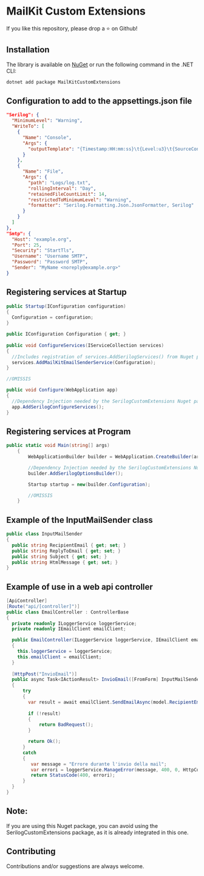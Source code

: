 # MailKit Custom Extensions

If you like this repository, please drop a :star: on Github!


## Installation

The library is available on [NuGet](https://www.nuget.org/packages/MailKitCustomExtensions) or run the following command in the .NET CLI:

```bash
dotnet add package MailKitCustomExtensions
```


## Configuration to add to the appsettings.json file

```json
"Serilog": {
  "MinimumLevel": "Warning",
  "WriteTo": [
    {
      "Name": "Console",
      "Args": {
        "outputTemplate": "{Timestamp:HH:mm:ss}\t{Level:u3}\t{SourceContext}\t{Message}{NewLine}{Exception}"
      }
    },
    {
      "Name": "File",
      "Args": {
        "path": "Logs/log.txt",
        "rollingInterval": "Day",
        "retainedFileCountLimit": 14,
        "restrictedToMinimumLevel": "Warning",
        "formatter": "Serilog.Formatting.Json.JsonFormatter, Serilog"
      }
    }
  ]
},
"Smtp": {
  "Host": "example.org",
  "Port": 25,
  "Security": "StartTls",
  "Username": "Username SMTP",
  "Password": "Password SMTP",
  "Sender": "MyName <noreply@example.org>"
}
```


## Registering services at Startup

```csharp
public Startup(IConfiguration configuration)
{
  Configuration = configuration;
}

public IConfiguration Configuration { get; }
	
public void ConfigureServices(IServiceCollection services)
{
  //Includes registration of services.AddSerilogServices() from Nuget package SerilogCustomExtensions
  services.AddMailKitEmailSenderService(Configuration);
}

//OMISSIS

public void Configure(WebApplication app)
{
  //Dependency Injection needed by the SerilogCustomExtensions Nuget package
  app.AddSerilogConfigureServices();
}
```


## Registering services at Program

```csharp
public static void Main(string[] args)
    {
        WebApplicationBuilder builder = WebApplication.CreateBuilder(args);

        //Dependency Injection needed by the SerilogCustomExtensions Nuget package
        builder.AddSerilogOptionsBuilder();

        Startup startup = new(builder.Configuration);

        //OMISSIS
    }
```


## Example of the InputMailSender class
```csharp
public class InputMailSender
{
  public string RecipientEmail { get; set; }
  public string ReplyToEmail { get; set; }
  public string Subject { get; set; }
  public string HtmlMessage { get; set; }
}
```


## Example of use in a web api controller
```csharp
[ApiController]
[Route("api/[controller]")]
public class EmailController : ControllerBase
{
  private readonly ILoggerService loggerService;
  private readonly IEmailClient emailClient;

  public EmailController(ILoggerService loggerService, IEmailClient emailClient)
  {
    this.loggerService = loggerService;
    this.emailClient = emailClient;
  }
  
  [HttpPost("InvioEmail")]
  public async Task<IActionResult> InvioEmail([FromForm] InputMailSender model)
  {
      try
      {
        var result = await emailClient.SendEmailAsync(model.RecipientEmail, model.ReplyToEmail, model.Subject, model.HtmlMessage);
        
        if (!result)
        {
            return BadRequest();
        }

        return Ok();
      }
      catch
      {
         var message = "Errore durante l'invio della mail";
         var errori = loggerService.ManageError(message, 400, 0, HttpContext);
         return StatusCode(400, errori);
      }
  }
}
```


## Note:

If you are using this Nuget package, you can avoid using the SerilogCustomExtensions package, as it is already integrated in this one.


## Contributing

Contributions and/or suggestions are always welcome.
